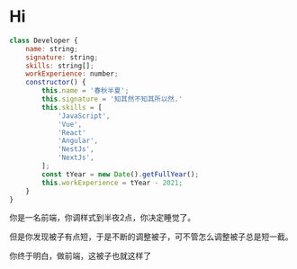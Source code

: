 # Hi

```js
class Developer {
    name: string;
    signature: string;
    skills: string[];
    workExperience: number;
    constructor() {
        this.name = '春秋半夏';
        this.signature = '知其然不知其所以然.'         
        this.skills = [
            'JavaScript',
            'Vue',
            'React'
            'Angular',
            'NestJs',
            'NextJs',
        ];
        const tYear = new Date().getFullYear();
        this.workExperience = tYear - 2021;
    }
}
```

你是一名前端，你调样式到半夜2点，你决定睡觉了。

但是你发现被子有点短，于是不断的调整被子，可不管怎么调整被子总是短一截。

你终于明白，做前端，这被子也就这样了
